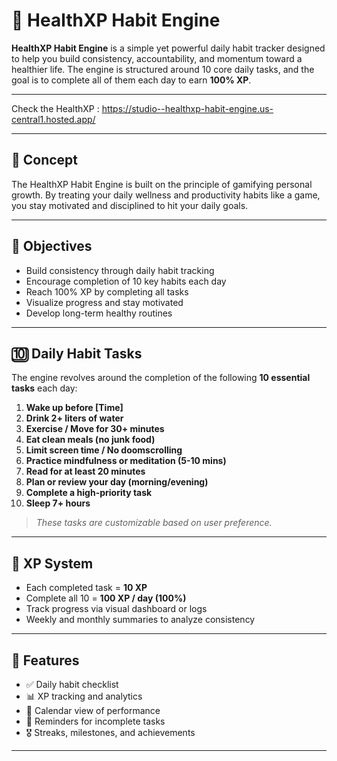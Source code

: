 # 💪 HealthXP Habit Engine

**HealthXP Habit Engine** is a simple yet powerful daily habit tracker designed to help you build consistency, accountability, and momentum toward a healthier life. The engine is structured around 10 core daily tasks, and the goal is to complete all of them each day to earn **100% XP**.

---
Check the HealthXP : https://studio--healthxp-habit-engine.us-central1.hosted.app/

---
## 🧠 Concept

The HealthXP Habit Engine is built on the principle of gamifying personal growth. By treating your daily wellness and productivity habits like a game, you stay motivated and disciplined to hit your daily goals.

---

## 🎯 Objectives

- Build consistency through daily habit tracking  
- Encourage completion of 10 key habits each day  
- Reach 100% XP by completing all tasks  
- Visualize progress and stay motivated  
- Develop long-term healthy routines  

---

## 🔟 Daily Habit Tasks

The engine revolves around the completion of the following **10 essential tasks** each day:

1. **Wake up before [Time]**
2. **Drink 2+ liters of water**
3. **Exercise / Move for 30+ minutes**
4. **Eat clean meals (no junk food)**
5. **Limit screen time / No doomscrolling**
6. **Practice mindfulness or meditation (5-10 mins)**
7. **Read for at least 20 minutes**
8. **Plan or review your day (morning/evening)**
9. **Complete a high-priority task**
10. **Sleep 7+ hours**

> *These tasks are customizable based on user preference.*

---

## 🧮 XP System

- Each completed task = **10 XP**
- Complete all 10 = **100 XP / day (100%)**
- Track progress via visual dashboard or logs  
- Weekly and monthly summaries to analyze consistency

---

## 🚀 Features

- ✅ Daily habit checklist
- 📊 XP tracking and analytics
- 📅 Calendar view of performance
- 🔔 Reminders for incomplete tasks
- 🎖️ Streaks, milestones, and achievements

---
